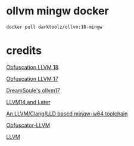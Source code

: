 # ollvm mingw docker
```
docker pull darktoolz/ollvm:18-mingw
```

# credits
[Obfuscation LLVM 18](https://github.com/sr-tream/obfuscator)

[Obfuscation LLVM 17](https://github.com/BloodSharp/ollvm17)

[DreamSoule's ollvm17](https://github.com/DreamSoule/ollvm17)

[LLVM14 and Later](https://github.com/heroims/obfuscator)

[An LLVM/Clang/LLD based mingw-w64 toolchain](https://github.com/mstorsjo/llvm-mingw.git)

[Obfuscator-LLVM](https://github.com/obfuscator-llvm/obfuscator)

[LLVM](https://github.com/llvm/llvm-project)

